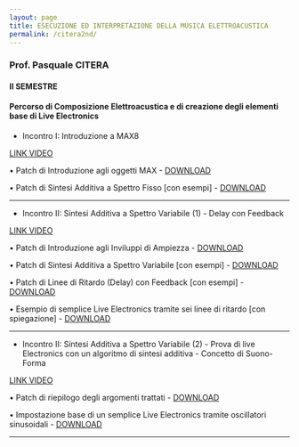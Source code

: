 ```yaml
---
layout: page
title: ESECUZIONE ED INTERPRETAZIONE DELLA MUSICA ELETTROACUSTICA
permalink: /citera2nd/
---
```


### Prof. Pasquale CITERA
#### II SEMESTRE

#### Percorso di Composizione Elettroacustica e di creazione degli elementi base di Live Electronics


- Incontro I: Introduzione a MAX8

<a href="https://youtu.be/NYywavqffFI" target="_blank">LINK VIDEO</a>


• Patch di Introduzione agli oggetti MAX -
<a href="https://www.dropbox.com/s/ievrzvp8o7gfdi2/01a_Introduzione.maxhelp?dl=0" target="_blank">DOWNLOAD</a>


• Patch di Sintesi Additiva a Spettro Fisso [con esempi] -
<a href="https://www.dropbox.com/s/o22zegr87br9x41/01b_AdditivaSpettroFisso.maxpat?dl=0" target="_blank">DOWNLOAD</a>


---

- Incontro II: Sintesi Additiva a Spettro Variabile (1) - Delay con Feedback

<a href="https://youtu.be/Oh4VxEO6YX4" target="_blank">LINK VIDEO</a>

• Patch di Introduzione agli Inviluppi di Ampiezza -
<a href="https://www.dropbox.com/s/litlejwe3dd3cwf/02a_InviluppoDAmpiezza.maxhelp?dl=0" target="_blank">DOWNLOAD</a>

• Patch di Sintesi Additiva a Spettro Variabile [con esempi] -
<a href="https://www.dropbox.com/s/0nasxfozlog9o4d/02b_SintesiAdditivaSpettroVariabile.maxpat?dl=0" target="_blank">DOWNLOAD</a>

• Patch di Linee di Ritardo (Delay) con Feedback [con esempi] -
<a href="https://www.dropbox.com/s/l3bojtiree0tbok/02c_DelayFeedback.maxpat?dl=0" target="_blank">DOWNLOAD</a>

• Esempio di semplice Live Electronics tramite sei linee di ritardo [con spiegazione] -
<a href="https://www.dropbox.com/s/gjfednvw4qgn1l6/02d_EsempioPatchDelay.maxpat?dl=0" target="_blank">DOWNLOAD</a>


---


- Incontro II: Sintesi Additiva a Spettro Variabile (2) - Prova di live Electronics con un algoritmo di sintesi additiva - Concetto di Suono-Forma


<a href="https://youtu.be/CF8NBdhVpuI" target="_blank">LINK VIDEO</a>

• Patch di riepilogo degli argomenti trattati -  <a href="   " target="_blank">DOWNLOAD</a>


• Impostazione base di un semplice Live Electronics tramite oscillatori sinusoidali -  <a href="   " target="_blank">DOWNLOAD</a>


---
